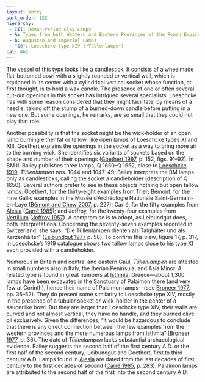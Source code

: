 ```yaml
---
layout: entry
sort_order: 122
hierarchy:
 - III: Roman-Period Clay Lamps
 - A: Types from both Western and Eastern Provinces of the Roman Empire
 - b: Augustan and Imperial Lamps
 - "18": Loeschcke type XIV (*Tüllenlampe*)
cat: 462
---
```


The vessel of this type looks like a candlestick. It consists of a wheelmade flat-bottomed bowl with a slightly rounded or vertical wall, which is equipped in its center with a cylindrical vertical socket whose function, at first thought, is to hold a wax candle. The presence of one or often several cut-out openings in this socket has intrigued several specialists. Loeschcke has with some reason considered that they might facilitate, by means of a needle, taking off the stump of a burned-down candle before putting in a new one. But some openings, he remarks, are so small that they could not play that role.

Another possibility is that the socket might be the wick-holder of an open lamp burning either fat or tallow, like open lamps of Loeschcke types XI and XIII. Goethert explains the openings in the socket as a way to bring more air to the burning wick. She identifies six variants of sockets based on the shape and number of their openings (<a href='../../bibliography/#goethert-1997'>Goethert 1997</a>, p. 152, figs. 91–92). In BM III Bailey publishes three lamps, Q 1650–Q 1652, close to <a href='../../bibliography/#loeschcke-1919'>Loeschcke 1919</a>, *Tüllenlampen* nos. 1044 and 1047–49; Bailey interprets the BM lamps only as candlesticks, calling the socket a candleholder (description of Q 1650). Several authors prefer to see in these objects nothing but open tallow lamps: Goethert, for the thirty-eight examples from Trier; Bémont, for the nine Gallic examples in the Musée d’Archéologie Nationale Saint-Germain-en-Laye (<a href='../../bibliography/#bemont-chew-2007'>Bémont and Chew 2007</a>, p. 227); Carré, for the fifty examples from <a href='../../map/#loc_177434'>Alesia</a> (<a href='../../bibliography/#carre-1985'>Carré 1985</a>); and Joffroy, for the twenty-four examples from <a href='../../map/#loc_177656'>Vertillum</a> (<a href='../../bibliography/#joffroy-1957'>Joffroy 1957</a>). A compromise is to adopt, as Leibundgut does, both interpretations. Concerning the seventy-seven examples recorded in Switzerland, she says: “Die Tüllenlampen dienten als Talghälter und als Kerzenhälter” (<a href='../../bibliography/#leibundgut-1977'>Leibundgut 1977</a> p. 58). To confirm this view, figure 17, p. 317, in Loeschcke’s 1919 catalogue shows two tallow lamps close to his type XI each provided with a candleholder.

Numerous in Britain and central and eastern Gaul, *Tüllenlampen* are attested in small numbers also in Italy, the Iberian Peninsula, and Asia Minor. A related type is found in great numbers at <a href='../../map/#loc_570316'>Isthmia</a>, Greece—about 1,300 lamps have been excavated in the Sanctuary of Palaimon there (and very few at Corinth), hence their name of Palaimon lamps—(see <a href='../../bibliography/#broneer-1977'>Broneer 1977</a>, pp. 35–52). They do present some similarity to Loeschcke type XIV, mostly in the presence of a tubular socket or wick-holder in the center of a saucerlike bowl. But they are larger than Loeschcke type XIV, their walls are curved and not almost vertical, they have no handle, and they burned olive oil exclusively. Given the differences, “it would be hazardous to conclude that there is any direct connection between the few examples from the western provinces and the more numerous lamps from Isthmia” (<a href='../../bibliography/#broneer-1977'>Broneer 1977</a>, p. 36). The date of *Tüllenlampen* lacks substantial archaeological evidence. Bailey suggests the second half of the first century A.D. or the first half of the second century; Leibundgut and Goethert, first to third century A.D. Lamps found in <a href='../../map/#loc_177434'>Alesia</a> are dated from the last decades of first century to the first decades of second (<a href='../../bibliography/#carre-1985'>Carré 1985</a>, p. 283). Palaimon lamps are attributed to the second half of the first into the second century A.D.
